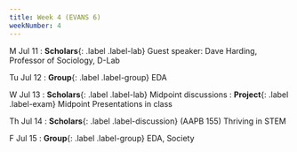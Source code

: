 ```yaml
---
title: Week 4 (EVANS 6)
weekNumber: 4
---
```


M Jul 11
: **Scholars**{: .label .label-lab} Guest speaker: Dave Harding, Professor of Sociology, D-Lab

Tu Jul 12
: **Group**{: .label .label-group} EDA

W Jul 13
: **Scholars**{: .label .label-lab} Midpoint discussions
: **Project**{: .label .label-exam} Midpoint Presentations in class

Th Jul 14
: **Scholars**{: .label .label-discussion} (AAPB 155) Thriving in STEM

F Jul 15
: **Group**{: .label .label-group} EDA, Society
